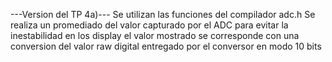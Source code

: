 ---Version del TP 4a)---
Se utilizan las funciones del compilador adc.h
Se realiza un promediado del valor capturado por el ADC 
para evitar la inestabilidad en los display
el valor mostrado se corresponde con una conversion del valor 
raw digital entregado por el conversor en modo 10 bits
